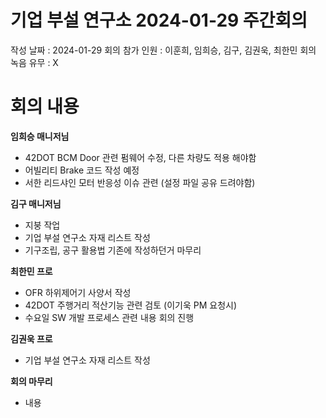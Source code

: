 # 기업 부설 연구소 2024-01-29 주간회의
작성 날짜 : 2024-01-29
회의 참가 인원 : 이훈희, 임희승, 김구, 김권욱, 최한민
회의 녹음 유무 : X

# 회의 내용
**임희승 매니저님**
- 42DOT BCM Door 관련 펌웨어 수정, 다른 차량도 적용 해야함
- 어빌리티 Brake 코드 작성 예정
- 서한 리드샤인 모터 반응성 이슈 관련 (설정 파일 공유 드려야함)

**김구 매니저님**
- 지붕 작업
- 기업 부설 연구소 자재 리스트 작성
- 기구조립, 공구 활용법 기존에 작성하던거 마무리

**최한민 프로**
- OFR 하위제어기 사양서 작성
- 42DOT 주행거리 적산기능 관련 검토 (이기욱 PM 요청시)
- 수요일 SW 개발 프로세스 관련 내용 회의 진행

**김권욱 프로**
- 기업 부설 연구소 자재 리스트 작성

**회의 마무리**
- 내용


